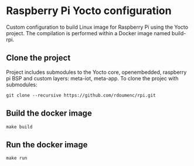 # Raspberry Pi Yocto configuration
Custom configuration to build Linux image for Raspberry Pi using the Yocto project.
The compilation is performed within a Docker image named build-rpi.

## Clone the project
Project includes submodules to the Yocto core, openembedded, raspberry pi BSP and custom layers: meta-iot, meta-app.
To clone the projec with submodules:
```
git clone --recursive https://github.com/rdoumenc/rpi.git
```
## Build the docker image
```
make build
```
## Run the docker image
```
make run
```

